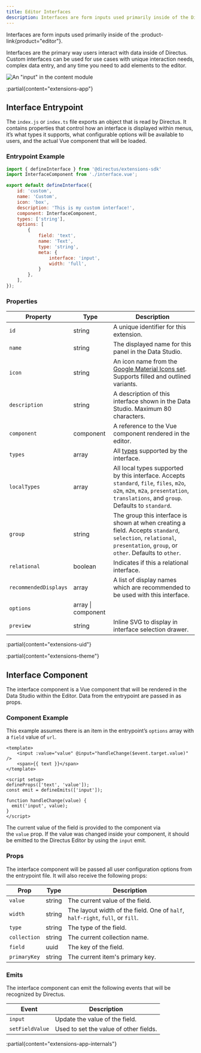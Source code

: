 ```yaml
---
title: Editor Interfaces
description: Interfaces are form inputs used primarily inside of the Directus Editor.
---
```


Interfaces are form inputs used primarily inside of the :product-link{product="editor"}.

Interfaces are the primary way users interact with data inside of Directus. Custom interfaces can be used for use cases with unique interaction needs, complex data entry, and any time you need to add elements to the editor.

![An "input" in the content module](https://product-team.directus.app/assets/e0712e22-1cda-403b-9903-7e20aa473701.webp)

:partial{content="extensions-app"}

## Interface Entrypoint

The `index.js` or `index.ts` file exports an object that is read by Directus. It contains properties that control how an interface is displayed within menus, it’s what types it supports, what configurable options will be available to users, and the actual Vue component that will be loaded.

### Entrypoint Example

```js
import { defineInterface } from '@directus/extensions-sdk'
import InterfaceComponent from './interface.vue';

export default defineInterface({
	id: 'custom',
	name: 'Custom',
	icon: 'box',
	description: 'This is my custom interface!',
	component: InterfaceComponent,
	types: ['string'],
	options: [
		{
			field: 'text',
			name: 'Text',
			type: 'string',
			meta: {
				interface: 'input',
				width: 'full',
			}
		},
	],
});
```

### Properties

| Property              | Type               | Description                                                                                                                                                                        |
| --------------------- | ------------------ | ---------------------------------------------------------------------------------------------------------------------------------------------------------------------------------- |
| `id`                  | string             | A unique identifier for this extension.                                                                                                                                            |
| `name`                | string             | The displayed name for this panel in the Data Studio.                                                                                                                              |
| `icon`                | string             | An icon name from the [Google Material Icons set](https://fonts.google.com/icons). Supports filled and outlined variants.                                                          |
| `description`         | string             | A description of this interface shown in the Data Studio. Maximum 80 characters.                                                                                                   |
| `component`           | component          | A reference to the Vue component rendered in the editor.                                                                                                                           |
| `types`               | array              | All [types](/guides/data-model/fields) supported by the interface.                                                                                                                     |
| `localTypes`          | array              | All local types supported by this interface. Accepts `standard`, `file`, `files`, `m2o`, `o2m`, `m2m`, `m2a`, `presentation`, `translations`, and `group`. Defaults to `standard`. |
| `group`               | string             | The group this interface is shown at when creating a field. Accepts `standard`, `selection`, `relational`, `presentation`, `group`, or `other`. Defaults to `other`.               |
| `relational`          | boolean            | Indicates if this a relational interface.                                                                                                                                          |
| `recommendedDisplays` | array              | A list of display names which are recommended to be used with this interface.                                                                                                      |
| `options`             | array \| component |                                                                                                                                                                                    | When an array, options contains user-configurable fields that are set when creating or editing the interface.
| `preview`             | string             | Inline SVG to display in interface selection drawer.                                                                                                                               |

:partial{content="extensions-uid"}

:partial{content="extensions-theme"}

## Interface Component

The interface component is a Vue component that will be rendered in the Data Studio within the Editor. Data from the entrypoint are passed in as props.

### Component Example

This example assumes there is an item in the entrypoint’s `options` array with a `field` value of `url`.

```vue
<template>
	<input :value="value" @input="handleChange($event.target.value)" />
	<span>{{ text }}</span>
</template>

<script setup>
defineProps(['text', 'value']);
const emit = defineEmits(['input']);

function handleChange(value) {
  emit('input', value);
}
</script>
```

The current value of the field is provided to the component via the `value` prop. If the value was changed inside your component, it should be emitted to the Directus Editor by using the `input` emit.

### Props

The interface component will be passed all user configuration options from the entrypoint file. It will also receive the following props: 

| Prop         | Type   | Description                                                                    |
| ------------ | ------ | ------------------------------------------------------------------------------ |
| `value`      | string | The current value of the field.                                                |
| `width`      | string | The layout width of the field. One of `half`, `half-right`, `full`, or `fill`. |
| `type`       | string | The type of the field.                                                         |
| `collection` | string | The current collection name.                                                   |
| `field`      | uuid   | The key of the field.                                                          |
| `primaryKey` | string | The current item's primary key.                                                |

### Emits

The interface component can emit the following events that will be recognized by Directus.

| Event           | Description                            |
| --------------- | -------------------------------------- |
| `input`         | Update the value of the field.         |
| `setFieldValue` | Used to set the value of other fields. |

:partial{content="extensions-app-internals"}
